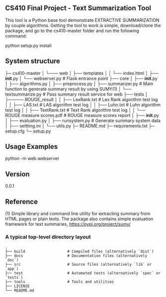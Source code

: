 CS410 Final Project - Text Summarization Tool
-
This tool is a Python base tool demonstrate EXTRACTIVE SUMMARIZATION by couple algorithms. Getting the tool to work is simple, download/clone the package, and go to the cs410-master folder and run the following command:

python setup.py install

System structure
-



├─ cs410-master 
│    └─── web
│          ├── templates
│          │     └── index.html
│          ├── __init__.py
│          └── webserver.py                  # Flask entrance point
├── core
│     ├── __init__.py
│     ├── algorithms.py
│     ├── preprocess.py
│     ├── summarizer.py                      # Main function to generate summary result by using SUMY(1)
│     └── textsummarize.py                   # Pass summary result service for web 
├── tests 
│     ├───── ROUGE_result
│     │         ├── LexRank.txt              # Lex Rank algorithm test log
│     │         ├── LAS.txt                  # LAS algorithm test log 
│     │         ├── Luhn.txt                 # Luhn algorithm test log 
│     │         ├── TextRank.txt             # Text Rank algorithm test log 
│     │         └── ROUGE measure scores.pdf # ROUGE measure scores report 
│     ├── __init__.py
│     ├── evaluation.py
│     ├── runsystem.py                       # Generate summary system data
│     ├── settting.ini 
│     └── utils.py
├─ README.md
├─ requirements.txt
├─ setup.cfg
└─ setup.py




Usage Examples
-
python -m web.webserver

Version
-
0.0.1 

Reference
-
(1) Simple library and command line utility for extracting summary from HTML pages or plain texts. The package also contains simple evaluation framework for text summaries, https://pypi.org/project/sumy/

### A typical top-level directory layout

    .
    ├── build                   # Compiled files (alternatively `dist`)
    ├── docs                    # Documentation files (alternatively `doc`)
    ├── src                     # Source files (alternatively `lib` or `app`)
    ├── test                    # Automated tests (alternatively `spec` or `tests`)
    ├── tools                   # Tools and utilities
    ├── LICENSE
    └── README.md
